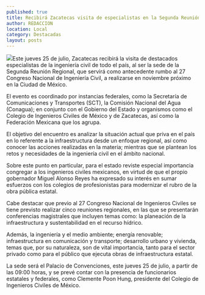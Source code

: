 ```yaml
---
published: true
title: Recibirá Zacatecas visita de especialistas en la Segunda Reunión Regional de Ingenieros Civiles
author: REDACCION
location: Local
category: Destacadas
layout: posts
---
```


![](http://i.imgur.com/T9KuGwIm.jpg)Este jueves 25 de julio, Zacatecas recibirá la visita de destacados especialistas de la ingeniería civil de todo el país, al ser la sede de la Segunda Reunión Regional, que servirá como antecedente rumbo al 27 Congreso Nacional de Ingeniería Civil, a realizarse en noviembre próximo en la Ciudad de México. 

El evento es coordinado por instancias federales, como la Secretaría de Comunicaciones y Transportes (SCT), la Comisión Nacional del Agua (Conagua); en conjunto con el Gobierno del Estado y organismos como el Colegio de Ingenieros Civiles de México y de Zacatecas, así como la Federación Mexicana que los agrupa.

El objetivo del encuentro es analizar la situación actual que priva en el país en lo referente a la infraestructura desde un enfoque regional, así como conocer las acciones realizadas en la materia; mientras que se plantean los retos y necesidades de la ingeniería civil en el ámbito nacional.

Sobre este punto en particular, para el estado reviste especial importancia congregar a los ingenieros civiles mexicanos, en virtud de que el propio gobernador Miguel Alonso Reyes ha expresado su interés en sumar esfuerzos con los colegios de profesionistas para modernizar el rubro de la obra pública estatal.

Cabe destacar que previo al 27 Congreso Nacional de Ingenieros Civiles se tiene previsto realizar cinco reuniones regionales, en las que se presentarán conferencias magistrales que incluyen temas como: la planeación de la infraestructura y sustentabilidad en el recurso hídrico. 

Además, la ingeniería y el medio ambiente; energía renovable; infraestructura en comunicación y transporte; desarrollo urbano y vivienda, temas que, por su naturaleza, son de vital importancia, tanto para el sector privado como para el público que ejecuta obras de infraestructura estatal.

La sede será el Palacio de Convenciones, este jueves 25 de julio, a partir de las 09:00 horas, y se prevé contar con la presencia de funcionarios estatales y federales, como Clemente Poon Hung, presidente del Colegio de Ingenieros Civiles de México.
